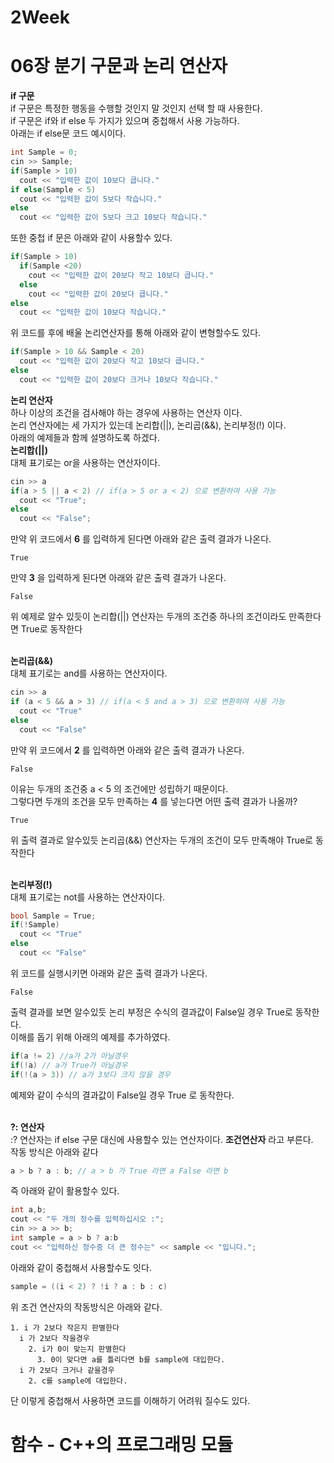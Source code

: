 # 2Week
# 06장 분기 구문과 논리 연산자

**if 구문**<br>
if 구문은 특정한 행동을 수행할 것인지 말 것인지 선택 할 때 사용한다.<br>
if 구문은 if와 if else 두 가지가 있으며 중첩해서 사용 가능하다.<br>
아래는 if else문 코드 예시이다.
```cpp
int Sample = 0;
cin >> Sample;
if(Sample > 10)
  cout << "입력한 값이 10보다 큽니다."
if else(Sample < 5)
  cout << "입력한 값이 5보다 작습니다."
else
  cout << "입력한 값이 5보다 크고 10보다 작습니다."
```
또한 중첩 if 문은 아래와 같이 사용할수 있다.
```cpp
if(Sample > 10)
  if(Sample <20)
    cout << "입력한 값이 20보다 작고 10보다 큽니다."
  else
    cout << "입력한 값이 20보다 큽니다."
else
  cout << "입력한 값이 10보다 작습니다."
```
위 코드를 후에 배울 논리연산자를 통해 아래와 같이 변형할수도 있다.
```cpp
if(Sample > 10 && Sample < 20)
  cout << "입력한 값이 20보다 작고 10보다 큽니다."
else
  cout << "입력한 값이 20보다 크거나 10보다 작습니다."
```
**논리 연산자**<br>
하나 이상의 조건을 검사해야 하는 경우에 사용하는 연산자 이다.<br>
논리 연산자에는 세 가지가 있는데 논리합(||), 논리곱(&&), 논리부정(!) 이다.<br>
아래의 예제들과 함께 설명하도록 하겠다.<br>
**논리합(||)** <br>
대체 표기로는 or을 사용하는 연산자이다.<br>
```cpp
cin >> a
if(a > 5 || a < 2) // if(a > 5 or a < 2) 으로 변환하여 사용 가능
  cout << "True";
else
  cout << "False";
```
만약 위 코드에서 **6** 를 입력하게 된다면 아래와 같은 출력 결과가 나온다.
```
True
```
만약 **3** 을 입력하게 된다면 아래와 같은 출력 결과가 나온다.
```
False
```
위 예제로 알수 있듯이 논리합(||) 연산자는 두개의 조건중 하나의 조건이라도 만족한다면 True로 동작한다<br>

<br>**논리곱(&&)** <br>
대체 표기로는 and를 사용하는 연산자이다.<br>
```cpp
cin >> a
if (a < 5 && a > 3) // if(a < 5 and a > 3) 으로 변환하여 사용 가능
  cout << "True"
else
  cout << "False"
```
만약 위 코드에서 **2** 를 입력하면 아래와 같은 출력 결과가 나온다.
```
False
```
이유는 두개의 조건중 a < 5 의 조건에만 성립하기 때문이다.<br>
그렇다면 두개의 조건을 모두 만족하는 **4** 를 넣는다면 어떤 출력 결과가 나올까?
```
True
```
위 출력 결과로 알수있듯 논리곱(&&) 연산자는 두개의 조건이 모두 만족해야 True로 동작한다<br>

<br>**논리부정(!)** <br>
대체 표기로는 not를 사용하는 연산자이다.<br>
```cpp
bool Sample = True;
if(!Sample)
  cout << "True"
else
  cout << "False"
```
위 코드를 실행시키면 아래와 같은 출력 결과가 나온다.
```
False
```
출력 결과를 보면 알수있듯 논리 부정은 수식의 결과값이 False일 경우 True로 동작한다.<br>
이해를 돕기 위해 아래의 예제를 추가하였다.
```cpp
if(a != 2) //a가 2가 아닐경우
if(!a) // a가 True가 아닐경우
if(!(a > 3)) // a가 3보다 크지 않을 경우
```
예제와 같이 수식의 결과값이 False일 경우 True 로 동작한다.<br>

<br> **?: 연산자** <br>
:? 연산자는 if else 구문 대신에 사용할수 있는 연산자이다. **조건연산자** 라고 부른다.<br>
작동 방식은 아래와 같다
```cpp
a > b ? a : b; // a > b 가 True 라면 a False 라면 b
```
즉 아래와 같이 활용할수 있다.
```cpp
int a,b;
cout << "두 개의 정수를 입력하십시오 :";
cin >> a >> b;
int sample = a > b ? a:b
cout << "입력하신 정수중 더 큰 정수는" << sample << "입니다.";
```
아래와 같이 중첩해서 사용할수도 잇다.
```cpp
sample = ((i < 2) ? !i ? a : b : c)
```
위 조건 연산자의 작동방식은 아래와 같다.
```
1. i 가 2보다 작은지 판별한다
  i 가 2보다 작을경우
    2. i가 0이 맞는지 판별한다
      3. 0이 맞다면 a를 틀리다면 b를 sample에 대입한다.
  i 가 2보다 크거나 같을경우
    2. c를 sample에 대입한다.
```
단 이렇게 중첩해서 사용하면 코드를 이해하기 어려워 질수도 있다.

# 함수 - C++의 프로그래밍 모듈
